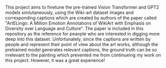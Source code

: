 This project aims to finetune the pre-trained Vision Transformer and GPT2 models simlutaneously, using the Wiki-art dataset images and corresponding captions which are created by authors of the paper called "ArtELingo: A Million Emotion Annotations of WikiArt with
Emphasis on Diversity over Language and Culture". The paper is included in this repository as the reference for peaople who are interested in digging more deep into this dataset. Unfortunately, since the captions are written by people and represent their point of view about the art works, although the pretrained model generates relevant captions, the ground truth can be so irrelevant to the painting which prevented me from continueing my work on this project. However, it was a great experience!  
